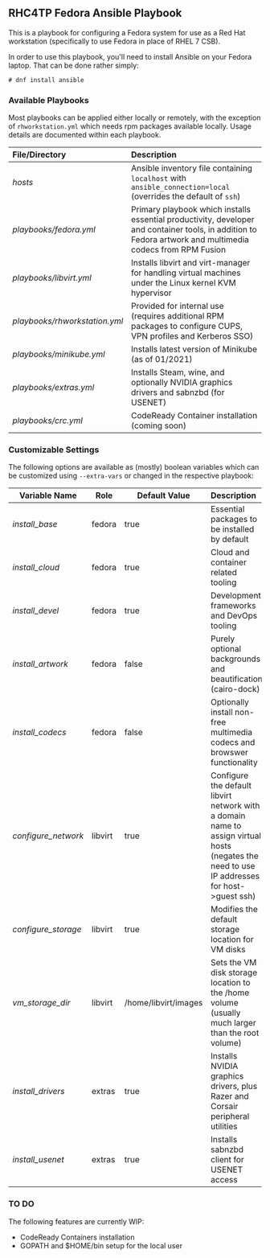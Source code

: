 ## RHC4TP Fedora Ansible Playbook
This is a playbook for configuring a Fedora system for use as a Red Hat workstation (specifically to use Fedora in place of RHEL 7 CSB).

In order to use this playbook, you'll need to install Ansible on your Fedora laptop. That can be done rather simply:

```
# dnf install ansible
```

### Available Playbooks
Most playbooks can be applied either locally or remotely, with the exception of `rhworkstation.yml` which needs rpm packages available locally.
Usage details are documented within each playbook.

| File/Directory                   | Description
|:---------------------------------|:-----------------------------------------------------------------------
| *hosts*                          | Ansible inventory file containing `localhost` with `ansible_connection=local` (overrides the default of `ssh`)
| *playbooks/fedora.yml*           | Primary playbook which installs essential productivity, developer and container tools, in addition to Fedora artwork and multimedia codecs from RPM Fusion
| *playbooks/libvirt.yml*          | Installs libvirt and virt-manager for handling virtual machines under the Linux kernel KVM hypervisor
| *playbooks/rhworkstation.yml*    | Provided for internal use (requires additional RPM packages to configure CUPS, VPN profiles and Kerberos SSO)
| *playbooks/minikube.yml*         | Installs latest version of Minikube (as of 01/2021)
| *playbooks/extras.yml*           | Installs Steam, wine, and optionally NVIDIA graphics drivers and sabnzbd (for USENET)
| *playbooks/crc.yml*              | CodeReady Container installation (coming soon)

### Customizable Settings
The following options are available as (mostly) boolean variables which can be customized using `--extra-vars` or changed in the respective playbook:

| Variable Name        | Role    | Default Value        | Description
|----------------------|---------|----------------------|:------------------------------------------------------
| *install_base*       | fedora  | true                 | Essential packages to be installed by default
| *install_cloud*      | fedora  | true                 | Cloud and container related tooling
| *install_devel*      | fedora  | true                 | Development frameworks and DevOps tooling
| *install_artwork*    | fedora  | false                | Purely optional backgrounds and beautification (cairo-dock)
| *install_codecs*     | fedora  | false                | Optionally install non-free multimedia codecs and browswer functionality
| *configure_network*  | libvirt | true                 | Configure the default libvirt network with a domain name to assign virtual hosts (negates the need to use IP addresses for host->guest ssh)
| *configure_storage*  | libvirt | true                 | Modifies the default storage location for VM disks
| *vm_storage_dir*     | libvirt | /home/libvirt/images | Sets the VM disk storage location to the /home volume (usually much larger than the root volume)
| *install_drivers*    | extras  | true                 | Installs NVIDIA graphics drivers, plus Razer and Corsair peripheral utilities
| *install_usenet*     | extras  | true                 | Installs sabnzbd client for USENET access


### TO DO
The following features are currently WIP:

* CodeReady Containers installation
* GOPATH and $HOME/bin setup for the local user
